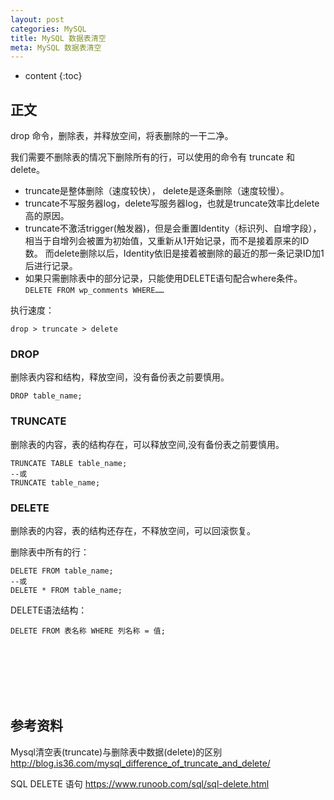 ```yaml
---
layout: post
categories: MySQL
title: MySQL 数据表清空
meta: MySQL 数据表清空
---
```

* content
{:toc}

## 正文

drop 命令，删除表，并释放空间，将表删除的一干二净。

我们需要不删除表的情况下删除所有的行，可以使用的命令有 truncate 和 delete。

* truncate是整体删除（速度较快）， delete是逐条删除（速度较慢）。
* truncate不写服务器log，delete写服务器log，也就是truncate效率比delete高的原因。
* truncate不激活trigger(触发器)，但是会重置Identity（标识列、自增字段），相当于自增列会被置为初始值，又重新从1开始记录，而不是接着原来的ID数。
  而delete删除以后，Identity依旧是接着被删除的最近的那一条记录ID加1后进行记录。
* 如果只需删除表中的部分记录，只能使用DELETE语句配合where条件。 `DELETE FROM wp_comments WHERE……`

执行速度：
```
drop > truncate > delete
```

###  DROP

删除表内容和结构，释放空间，没有备份表之前要慎用。

```
DROP table_name;
```

### TRUNCATE

删除表的内容，表的结构存在，可以释放空间,没有备份表之前要慎用。

```
TRUNCATE TABLE table_name;
--或
TRUNCATE table_name;
```

### DELETE

删除表的内容，表的结构还存在，不释放空间，可以回滚恢复。

删除表中所有的行：
```
DELETE FROM table_name;
--或
DELETE * FROM table_name;
```

DELETE语法结构：
```
DELETE FROM 表名称 WHERE 列名称 = 值;
```

<br/><br/><br/><br/><br/>
## 参考资料

Mysql清空表(truncate)与删除表中数据(delete)的区别 <http://blog.is36.com/mysql_difference_of_truncate_and_delete/>

SQL DELETE 语句 <https://www.runoob.com/sql/sql-delete.html>

